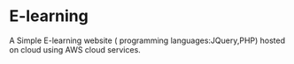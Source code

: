 # E-learning
A Simple E-learning website ( programming languages:JQuery,PHP) hosted on cloud using AWS cloud services.

